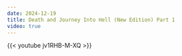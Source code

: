 ```yaml
---
date: 2024-12-19
title: Death and Journey Into Hell (New Edition) Part 1
video: true
---
```



{{< youtube jv1RHB-M-XQ >}}
